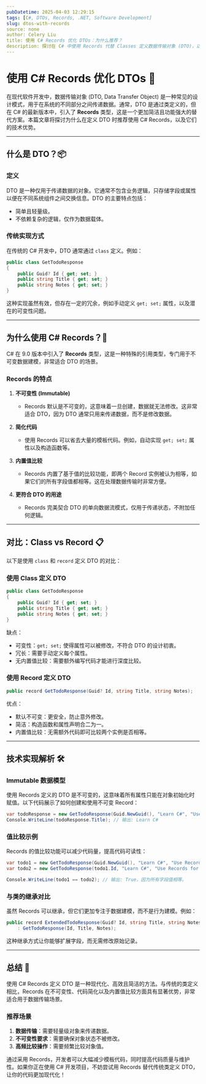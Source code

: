 ```yaml
---
pubDatetime: 2025-04-03 12:29:15
tags: [C#, DTOs, Records, .NET, Software Development]
slug: dtos-with-records
source: none
author: Celery Liu
title: 使用 C# Records 优化 DTOs：为什么推荐？
description: 探讨在 C# 中使用 Records 代替 Classes 定义数据传输对象 (DTO)，以及它们的技术优势。
---
```


# 使用 C# Records 优化 DTOs 🚀

在现代软件开发中，数据传输对象 (DTO, Data Transfer Object) 是一种常见的设计模式，用于在系统的不同部分之间传递数据。通常，DTO 是通过类定义的，但在 C# 的最新版本中，引入了 **Records** 类型，这是一个更加简洁且功能强大的替代方案。本篇文章将探讨为什么在定义 DTO 时推荐使用 C# Records，以及它们的技术优势。

---

## 什么是 DTO？📦

### 定义

DTO 是一种仅用于传递数据的对象。它通常不包含业务逻辑，只存储字段或属性以便在不同系统组件之间交换信息。DTO 的主要特点包括：

- 简单且轻量级。
- 不依赖复杂的逻辑，仅作为数据载体。

### 传统实现方式

在传统的 C# 开发中，DTO 通常通过 `class` 定义。例如：

```csharp
public class GetTodoResponse
{
    public Guid? Id { get; set; }
    public string Title { get; set; }
    public string Notes { get; set; }
}
```

这种实现虽然有效，但存在一定的冗余，例如手动定义 `get; set;` 属性，以及潜在的可变性问题。

---

## 为什么使用 C# Records？🎯

C# 在 9.0 版本中引入了 **Records** 类型，这是一种特殊的引用类型，专门用于不可变数据建模，非常适合 DTO 的场景。

### Records 的特点

1. **不可变性 (Immutable)**
   - Records 默认是不可变的，这意味着一旦创建，数据就无法修改。这非常适合 DTO，因为 DTO 通常只用来传递数据，而不是修改数据。
2. **简化代码**
   - 使用 Records 可以省去大量的模板代码。例如，自动实现 `get; set;` 属性以及构造函数等。
3. **内置值比较**

   - Records 内置了基于值的比较功能，即两个 Record 实例被认为相等，如果它们的所有字段值都相等。这在处理数据传输时非常方便。

4. **更符合 DTO 的用途**
   - Records 完美契合 DTO 的单向数据流模式，仅用于传递状态，不附加任何逻辑。

---

## 对比：Class vs Record 📋

以下是使用 `class` 和 `record` 定义 DTO 的对比：

### 使用 Class 定义 DTO

```csharp
public class GetTodoResponse
{
    public Guid? Id { get; set; }
    public string Title { get; set; }
    public string Notes { get; set; }
}
```

缺点：

- 可变性：`get; set;` 使得属性可以被修改，不符合 DTO 的设计初衷。
- 冗长：需要手动定义每个属性。
- 无内置值比较：需要额外编写代码才能进行深度比较。

### 使用 Record 定义 DTO

```csharp
public record GetTodoResponse(Guid? Id, string Title, string Notes);
```

优点：

- 默认不可变：更安全，防止意外修改。
- 简洁：构造函数和属性声明合二为一。
- 内置值比较：无需额外代码即可比较两个实例是否相等。

---

## 技术实现解析 🛠️

### Immutable 数据模型

使用 Records 定义的 DTO 是不可变的，这意味着所有属性只能在对象初始化时赋值。以下代码展示了如何创建和使用不可变 Record：

```csharp
var todoResponse = new GetTodoResponse(Guid.NewGuid(), "Learn C#", "Use Records for DTO");
Console.WriteLine(todoResponse.Title); // 输出: Learn C#
```

### 值比较示例

Records 的值比较功能可以减少代码量，提高代码可读性：

```csharp
var todo1 = new GetTodoResponse(Guid.NewGuid(), "Learn C#", "Use Records for DTO");
var todo2 = new GetTodoResponse(todo1.Id, "Learn C#", "Use Records for DTO");

Console.WriteLine(todo1 == todo2); // 输出: True，因为所有字段值相等。
```

### 与类的继承对比

虽然 Records 可以继承，但它们更加专注于数据建模，而不是行为建模。例如：

```csharp
public record ExtendedTodoResponse(Guid? Id, string Title, string Notes, DateTime CreatedAt)
    : GetTodoResponse(Id, Title, Notes);
```

这种继承方式让你能够扩展字段，而无需修改原始记录。

---

## 总结 📌

使用 C# Records 定义 DTO 是一种现代化、高效且简洁的方法。与传统的类定义相比，Records 在不可变性、代码简化以及内置值比较方面具有显著优势，非常适合用于数据传输场景。

### 推荐场景

1. **数据传输**：需要轻量级对象来传递数据。
2. **不可变性要求**：需要确保对象状态不被修改。
3. **高频比较操作**：需要频繁比较对象值。

通过采用 Records，开发者可以大幅减少模板代码，同时提高代码质量与维护性。如果你正在使用 C# 开发项目，不妨尝试用 Records 替代传统类定义 DTO，让你的代码更加现代化！
